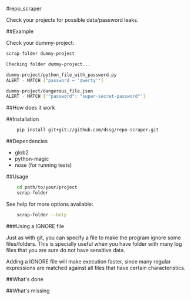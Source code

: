 #repo_scraper

Check your projects for possible data/password leaks.

##Example

Check your dummy-project:
```bash
scrap-folder dummy-project
```

```bash
Checking folder dummy-project...

dummy-project/python_file_with_password.py
ALERT - MATCH ["password = 'qwerty'"]

dummy-project/dangerous_file.json
ALERT - MATCH ['"password": "super-secret-password"']
```

##How does it work

##Installation

```bash
    pip install git+git://github.com/dssg/repo-scraper.git
```

##Dependencies

* glob2
* python-magic
* nose (for running tests)

##Usage

```bash
    cd path/to/your/project
    scrap-folder
```

See help for more options available:

```bash
    scrap-folder --help
```

###Using a IGNORE file

Just as with git, you can specify a file to make the program ignore some files/folders. This is specially useful when you have folder with many log files that you are sure do not have sensitive data.

Adding a IGNORE file will make execution faster, since many regular expressions are matched against all files that have certain characteristics.

##What's done

##What's missing